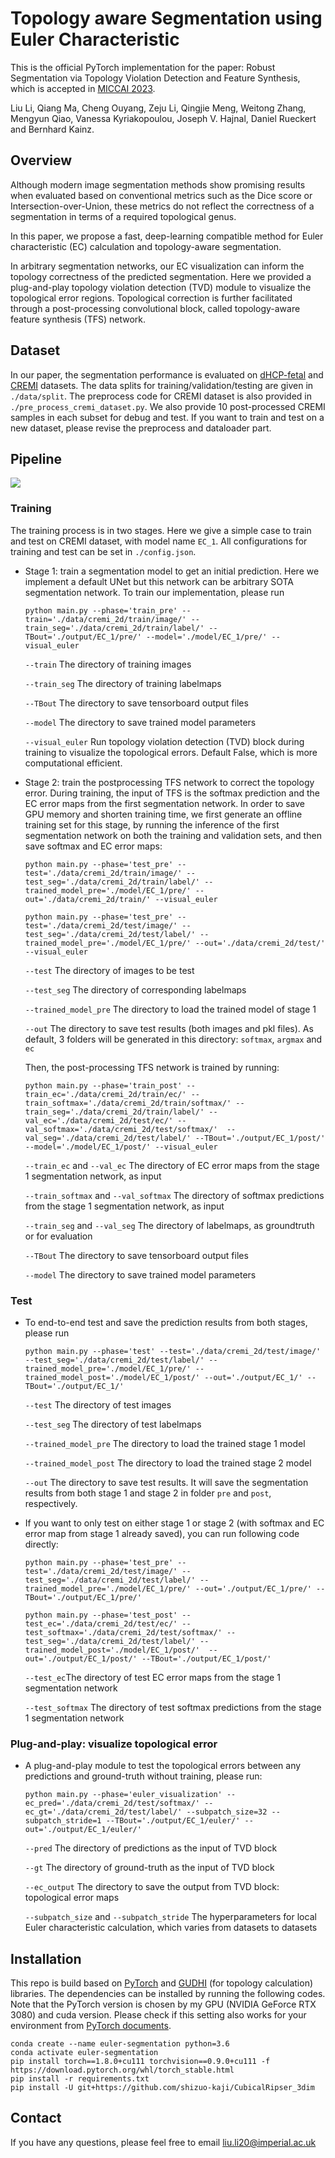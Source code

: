 # Topology aware Segmentation using Euler Characteristic
This is the official PyTorch implementation for the paper: Robust Segmentation via Topology Violation Detection and Feature Synthesis, which is accepted in [MICCAI 2023](https://conferences.miccai.org/2023/en/).

Liu Li, Qiang Ma, Cheng Ouyang, Zeju Li, Qingjie Meng, Weitong Zhang, Mengyun Qiao, Vanessa Kyriakopoulou, Joseph V. Hajnal, Daniel Rueckert and Bernhard Kainz.

## Overview
Although modern image segmentation methods show promising results when evaluated based on conventional metrics such as the Dice score or Intersection-over-Union, these metrics do not reflect the correctness of a segmentation in terms of a required topological genus.

In this paper, we propose a fast, deep-learning compatible method for Euler characteristic (EC) calculation and topology-aware segmentation. 

In arbitrary segmentation networks, our EC visualization can inform the topology correctness of the predicted segmentation. Here we provided a plug-and-play topology violation detection (TVD) module to visualize the topological error regions. Topological correction is further facilitated through a post-processing convolutional block, called topology-aware feature synthesis (TFS) network. 



## Dataset
In our paper, the segmentation performance is evaluated on [dHCP-fetal](https://www.developingconnectome.org/) and [CREMI](https://cremi.org/) datasets. 
The data splits for training/validation/testing are given in ```./data/split```. The preprocess code for CREMI dataset is also provided in ```./pre_process_cremi_dataset.py```. We also provide 10 post-processed CREMI samples in each subset for debug and test. 
If you want to train and test on a new dataset, please revise the preprocess and dataloader part.


## Pipeline
![](figure/pipeline.svg)



### Training
The training process is in two stages. Here we give a simple case to train and test on CREMI dataset, with model name ```EC_1```. 
All configurations for training and test can be set in ```./config.json```.

- Stage 1: train a segmentation model to get an initial prediction. Here we implement a default UNet but this network can be arbitrary SOTA segmentation network. To train our implementation, please run

    ```
    python main.py --phase='train_pre' --train='./data/cremi_2d/train/image/' --train_seg='./data/cremi_2d/train/label/' --TBout='./output/EC_1/pre/' --model='./model/EC_1/pre/' --visual_euler
    ```
    
    ```--train``` The directory of training images
    
    ```--train_seg``` The directory of training labelmaps
    
    ```--TBout``` The directory to save tensorboard output files
    
    ```--model``` The directory to save trained model parameters
    
    ```--visual_euler``` Run topology violation detection (TVD) block during training to visualize the topological errors. Default False, which is more computational efficient. 


- Stage 2: train the postprocessing TFS network to correct the topology error. During training, the input of TFS is the softmax prediction and the EC error maps from the first segmentation network. 
In order to save GPU memory and shorten training time, we first generate an offline training set for this stage, by running the inference of the first segmentation network on both the training and validation sets, and then save softmax and EC error maps:
    ```
    python main.py --phase='test_pre' --test='./data/cremi_2d/train/image/' --test_seg='./data/cremi_2d/train/label/' --trained_model_pre='./model/EC_1/pre/' --out='./data/cremi_2d/train/' --visual_euler
    ```
  
    ```
    python main.py --phase='test_pre' --test='./data/cremi_2d/test/image/' --test_seg='./data/cremi_2d/test/label/' --trained_model_pre='./model/EC_1/pre/' --out='./data/cremi_2d/test/' --visual_euler
    ```
  
    ```--test``` The directory of images to be test
    
    ```--test_seg``` The directory of corresponding labelmaps
    
    ```--trained_model_pre``` The directory to load the trained model of stage 1 
    
    ```--out``` The directory to save test results (both images and pkl files). As default, 3 folders will be generated in this directory:  ```softmax```, ```argmax``` and ```ec```

    Then, the post-processing TFS network is trained by running:
    ```
    python main.py --phase='train_post' --train_ec='./data/cremi_2d/train/ec/' --train_softmax='./data/cremi_2d/train/softmax/' --train_seg='./data/cremi_2d/train/label/' --val_ec='./data/cremi_2d/test/ec/' --val_softmax='./data/cremi_2d/test/softmax/'  --val_seg='./data/cremi_2d/test/label/' --TBout='./output/EC_1/post/' --model='./model/EC_1/post/' --visual_euler
    ```
  
    ```--train_ec``` and ```--val_ec``` The directory of EC error maps from the stage 1 segmentation network, as input
    
    ```--train_softmax``` and ```--val_softmax```  The directory of softmax predictions from the stage 1 segmentation network, as input

    ```--train_seg``` and ```--val_seg``` The directory of labelmaps, as groundtruth or for evaluation

    ```--TBout``` The directory to save tensorboard output files
    
    ```--model``` The directory to save trained model parameters


### Test
- To end-to-end test and save the prediction results from both stages, please run 
    ```
    python main.py --phase='test' --test='./data/cremi_2d/test/image/' --test_seg='./data/cremi_2d/test/label/' --trained_model_pre='./model/EC_1/pre/' --trained_model_post='./model/EC_1/post/' --out='./output/EC_1/' --TBout='./output/EC_1/'
    ```
    
    ```--test``` The directory of test images
    
    ```--test_seg``` The directory of test labelmaps

    ```--trained_model_pre``` The directory to load the trained stage 1 model 

    ```--trained_model_post``` The directory to load the trained stage 2 model 

    ```--out``` The directory to save test results. It will save the segmentation results from both stage 1 and stage 2 in folder ```pre``` and ```post```, respectively. 


- If you want to only test on either stage 1 or stage 2 (with softmax and EC error map from stage 1 already saved), you can run following code directly:

    ```
    python main.py --phase='test_pre' --test='./data/cremi_2d/test/image/' --test_seg='./data/cremi_2d/test/label/' --trained_model_pre='./model/EC_1/pre/' --out='./output/EC_1/pre/' --TBout='./output/EC_1/pre/'
    ```

    ```
    python main.py --phase='test_post' --test_ec='./data/cremi_2d/test/ec/' --test_softmax='./data/cremi_2d/test/softmax/' --test_seg='./data/cremi_2d/test/label/' --trained_model_post='./model/EC_1/post/'  --out='./output/EC_1/post/' --TBout='./output/EC_1/post/'
    ```
  
    ```--test_ec```The directory of test EC error maps from the stage 1 segmentation network 
    
    ```--test_softmax``` The directory of test softmax predictions from the stage 1 segmentation network



### Plug-and-play: visualize topological error

- A plug-and-play module to test the topological errors between any predictions and ground-truth without training, please run: 
    ```
    python main.py --phase='euler_visualization' --ec_pred='./data/cremi_2d/test/softmax/' --ec_gt='./data/cremi_2d/test/label/' --subpatch_size=32 --subpatch_stride=1 --TBout='./output/EC_1/euler/' --out='./output/EC_1/euler/'
    ```
  
    ```--pred``` The directory of predictions as the input of TVD block
    
    ```--gt``` The directory of ground-truth as the input of TVD block

    ```--ec_output``` The directory to save the output from TVD block: topological error maps

    ```--subpatch_size``` and ```--subpatch_stride``` The hyperparameters for local Euler characteristic calculation, which varies from datasets to datasets




## Installation
This repo is build based on [PyTorch](https://pytorch.org/) and [GUDHI](https://gudhi.inria.fr/) (for topology calculation) libraries. The dependencies can be installed by running the following codes. Note that the PyTorch version is chosen by my GPU (NVIDIA GeForce RTX 3080) and cuda version. Please check if this setting also works for your environment from [PyTorch documents](https://pytorch.org/get-started/previous-versions/).

```
conda create --name euler-segmentation python=3.6
conda activate euler-segmentation
pip install torch==1.8.0+cu111 torchvision==0.9.0+cu111 -f https://download.pytorch.org/whl/torch_stable.html
pip install -r requirements.txt 
pip install -U git+https://github.com/shizuo-kaji/CubicalRipser_3dim
```

## Contact
If you have any questions, please feel free to email liu.li20@imperial.ac.uk


